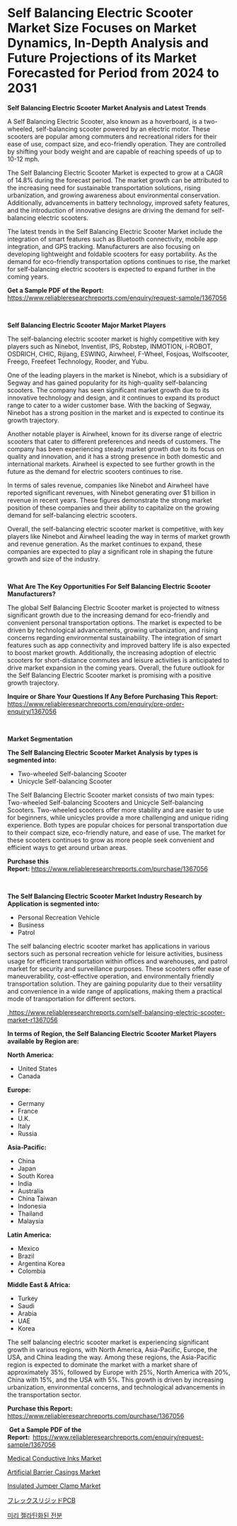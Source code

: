 <p><h1>Self Balancing Electric Scooter Market Size Focuses on Market Dynamics, In-Depth Analysis and Future Projections of its Market Forecasted for Period from 2024 to 2031</h1></p><p><strong>Self Balancing Electric Scooter Market Analysis and Latest Trends</strong></p>
<p><p>A Self Balancing Electric Scooter, also known as a hoverboard, is a two-wheeled, self-balancing scooter powered by an electric motor. These scooters are popular among commuters and recreational riders for their ease of use, compact size, and eco-friendly operation. They are controlled by shifting your body weight and are capable of reaching speeds of up to 10-12 mph.</p><p>The Self Balancing Electric Scooter Market is expected to grow at a CAGR of 14.8% during the forecast period. The market growth can be attributed to the increasing need for sustainable transportation solutions, rising urbanization, and growing awareness about environmental conservation. Additionally, advancements in battery technology, improved safety features, and the introduction of innovative designs are driving the demand for self-balancing electric scooters.</p><p>The latest trends in the Self Balancing Electric Scooter Market include the integration of smart features such as Bluetooth connectivity, mobile app integration, and GPS tracking. Manufacturers are also focusing on developing lightweight and foldable scooters for easy portability. As the demand for eco-friendly transportation options continues to rise, the market for self-balancing electric scooters is expected to expand further in the coming years.</p></p>
<p><strong>Get a Sample PDF of the Report:&nbsp;</strong> <a href="https://www.reliableresearchreports.com/enquiry/request-sample/1367056">https://www.reliableresearchreports.com/enquiry/request-sample/1367056</a></p>
<p>&nbsp;</p>
<p><strong>Self Balancing Electric Scooter Major Market Players</strong></p>
<p><p>The self-balancing electric scooter market is highly competitive with key players such as Ninebot, Inventist, IPS, Robstep, INMOTION, i-ROBOT, OSDRICH, CHIC, Rijiang, ESWING, Airwheel, F-Wheel, Fosjoas, Wolfscooter, Freego, Freefeet Technology, Rooder, and Yubu. </p><p>One of the leading players in the market is Ninebot, which is a subsidiary of Segway and has gained popularity for its high-quality self-balancing scooters. The company has seen significant market growth due to its innovative technology and design, and it continues to expand its product range to cater to a wider customer base. With the backing of Segway, Ninebot has a strong position in the market and is expected to continue its growth trajectory.</p><p>Another notable player is Airwheel, known for its diverse range of electric scooters that cater to different preferences and needs of customers. The company has been experiencing steady market growth due to its focus on quality and innovation, and it has a strong presence in both domestic and international markets. Airwheel is expected to see further growth in the future as the demand for electric scooters continues to rise.</p><p>In terms of sales revenue, companies like Ninebot and Airwheel have reported significant revenues, with Ninebot generating over $1 billion in revenue in recent years. These figures demonstrate the strong market position of these companies and their ability to capitalize on the growing demand for self-balancing electric scooters.</p><p>Overall, the self-balancing electric scooter market is competitive, with key players like Ninebot and Airwheel leading the way in terms of market growth and revenue generation. As the market continues to expand, these companies are expected to play a significant role in shaping the future growth and size of the industry.</p></p>
<p>&nbsp;</p>
<p><strong>What Are The Key Opportunities For Self Balancing Electric Scooter Manufacturers?</strong></p>
<p><p>The global Self Balancing Electric Scooter market is projected to witness significant growth due to the increasing demand for eco-friendly and convenient personal transportation options. The market is expected to be driven by technological advancements, growing urbanization, and rising concerns regarding environmental sustainability. The integration of smart features such as app connectivity and improved battery life is also expected to boost market growth. Additionally, the increasing adoption of electric scooters for short-distance commutes and leisure activities is anticipated to drive market expansion in the coming years. Overall, the future outlook for the Self Balancing Electric Scooter market is promising with a positive growth trajectory.</p></p>
<p><strong>Inquire or Share Your Questions If Any Before Purchasing This Report:</strong> <a href="https://www.reliableresearchreports.com/enquiry/pre-order-enquiry/1367056">https://www.reliableresearchreports.com/enquiry/pre-order-enquiry/1367056</a></p>
<p>&nbsp;</p>
<p><strong>Market Segmentation</strong></p>
<p><strong>The Self Balancing Electric Scooter Market Analysis by types is segmented into:</strong></p>
<p><ul><li>Two-wheeled Self-balancing Scooter</li><li>Unicycle Self-balancing Scooter</li></ul></p>
<p><p>The Self Balancing Electric Scooter market consists of two main types: Two-wheeled Self-balancing Scooters and Unicycle Self-balancing Scooters. Two-wheeled scooters offer more stability and are easier to use for beginners, while unicycles provide a more challenging and unique riding experience. Both types are popular choices for personal transportation due to their compact size, eco-friendly nature, and ease of use. The market for these scooters continues to grow as more people seek convenient and efficient ways to get around urban areas.</p></p>
<p><strong>Purchase this Report:&nbsp;</strong><a href="https://www.reliableresearchreports.com/purchase/1367056">https://www.reliableresearchreports.com/purchase/1367056</a></p>
<p>&nbsp;</p>
<p><strong>The Self Balancing Electric Scooter Market Industry Research by Application is segmented into:</strong></p>
<p><ul><li>Personal Recreation Vehicle</li><li>Business</li><li>Patrol</li></ul></p>
<p><p>The self balancing electric scooter market has applications in various sectors such as personal recreation vehicle for leisure activities, business usage for efficient transportation within offices and warehouses, and patrol market for security and surveillance purposes. These scooters offer ease of maneuverability, cost-effective operation, and environmentally friendly transportation solution. They are gaining popularity due to their versatility and convenience in a wide range of applications, making them a practical mode of transportation for different sectors.</p></p>
<p><a href="https://www.reliableresearchreports.com/self-balancing-electric-scooter-market-r1367056">&nbsp;https://www.reliableresearchreports.com/self-balancing-electric-scooter-market-r1367056</a></p>
<p><strong>In terms of Region, the Self Balancing Electric Scooter Market Players available by Region are:</strong></p>
<p>
    <p> <strong> North America: </strong>
        <ul>
            <li>United States</li>
            <li>Canada</li>
        </ul>
        </p> 
    <p> <strong> Europe: </strong>
        <ul>
            <li>Germany</li>
            <li>France</li>
            <li>U.K.</li>
            <li>Italy</li>
            <li>Russia</li>
        </ul>
        </p> 
    <p> <strong> Asia-Pacific: </strong>
        <ul>
            <li>China</li>
            <li>Japan</li>
            <li>South Korea</li>
            <li>India</li>
            <li>Australia</li>
            <li>China Taiwan</li>
            <li>Indonesia</li>
            <li>Thailand</li>
            <li>Malaysia</li>
        </ul>
        </p> 
    <p> <strong> Latin America: </strong>
        <ul>
            <li>Mexico</li>
            <li>Brazil</li>
            <li>Argentina Korea</li>
            <li>Colombia</li>
        </ul>
        </p> 
    <p> <strong> Middle East & Africa: </strong>
        <ul>
            <li>Turkey</li>
            <li>Saudi</li>
            <li>Arabia</li>
            <li>UAE</li>
            <li>Korea</li>
        </ul>
    </p>
    </p>
<p><p>The self balancing electric scooter market is experiencing significant growth in various regions, with North America, Asia-Pacific, Europe, the USA, and China leading the way. Among these regions, the Asia-Pacific region is expected to dominate the market with a market share of approximately 35%, followed by Europe with 25%, North America with 20%, China with 15%, and the USA with 5%. This growth is driven by increasing urbanization, environmental concerns, and technological advancements in the transportation sector.</p></p>
<p><strong>Purchase this Report: </strong><a href="https://www.reliableresearchreports.com/purchase/1367056">https://www.reliableresearchreports.com/purchase/1367056</a></p>
<p>&nbsp;<strong>Get a Sample PDF of the Report:&nbsp;&nbsp;</strong><a href="https://www.reliableresearchreports.com/enquiry/request-sample/1367056">https://www.reliableresearchreports.com/enquiry/request-sample/1367056</a></p>
<p><strong></strong></p>
<p><p><a href="https://www.linkedin.com/pulse/medical-conductive-inks-market-global-regional-analysis-focus-0miaf?trackingId=ozlUisclBSb%2Fh9qZcLShyQ%3D%3D">Medical Conductive Inks Market</a></p><p><a href="https://github.com/eeenafisainka/Market-Research-Report-List-1/blob/main/artificial-barrier-casings-market.md">Artificial Barrier Casings Market</a></p><p><a href="https://issuu.com/reportprime-2/docs/insulated-jumper-clamp-market-size-2030.pptx">Insulated Jumper Clamp Market</a></p><p><a href="https://medium.com/@jasoniller59/%E3%83%95%E3%83%AC%E3%83%83%E3%82%AF%E3%82%B9%E5%89%9B%E6%80%A7%E5%9F%BA%E6%9D%BF%E5%B8%82%E5%A0%B4%E3%81%AE%E3%83%88%E3%83%AC%E3%83%B3%E3%83%89%E3%81%A8%E5%B8%82%E5%A0%B4%E5%88%86%E6%9E%90%E3%81%AF-2024%E5%B9%B4%E3%81%8B%E3%82%892031%E5%B9%B4%E3%81%BE%E3%81%A7%E3%81%AE%E4%BA%88%E6%B8%AC%E3%81%A7%E3%81%99-41308f477c85">フレックスリジッドPCB</a></p><p><a href="https://medium.com/@jackiefauhey9089475/%ED%94%84%EB%A0%88%EA%B2%94%EB%9D%BC%ED%8B%B0%EB%82%98%EC%9D%B4%EC%A6%88%EB%93%9C-%EC%A0%84%EB%B6%84-%EC%8B%9C%EC%9E%A5-%EB%8F%99%ED%96%A5-%EB%B0%8F-%EC%8B%9C%EC%9E%A5-%EB%B6%84%EC%84%9D%EC%9D%80-2024-2031%EB%85%84%EA%B9%8C%EC%A7%80-%EC%98%88%EC%B8%A1%EB%90%98%EC%97%88%EC%8A%B5%EB%8B%88%EB%8B%A4-ad584d8bc08e">미리 젤라틴화된 전분</a></p></p>